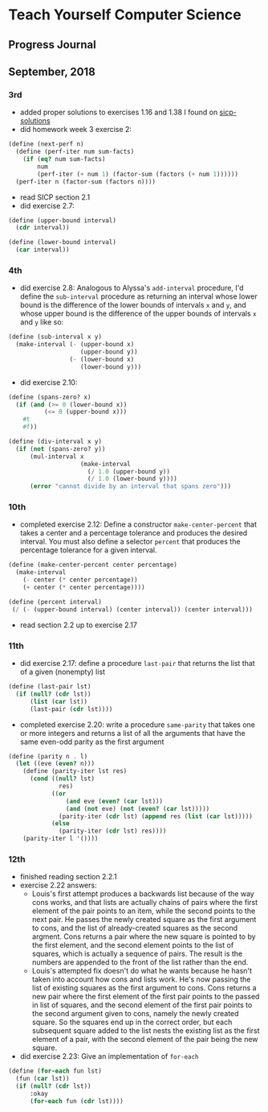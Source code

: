 # Teach Yourself Computer Science
## Progress Journal

## September, 2018

### 3rd
- added proper solutions to exercises 1.16 and 1.38 I found on [sicp-solutions](http://community.schemewiki.org/?sicp-solutions)
- did homework week 3 exercise 2:
```scheme
(define (next-perf n)
  (define (perf-iter num sum-facts)
    (if (eq? num sum-facts)
        num
        (perf-iter (+ num 1) (factor-sum (factors (+ num 1))))))
  (perf-iter n (factor-sum (factors n))))
```
- read SICP section 2.1
- did exercise 2.7:
```scheme
(define (upper-bound interval)
  (cdr interval))

(define (lower-bound interval)
  (car interval))
```

### 4th
- did exercise 2.8: Analogous to Alyssa's `add-interval` procedure, I'd define the `sub-interval` procedure as returning an interval whose lower bound is the difference of the lower bounds of intervals `x` and `y`, and whose upper bound is the difference of the upper bounds of intervals `x` and `y` like so:
```scheme
(define (sub-interval x y)
  (make-interval (- (upper-bound x)
                    (upper-bound y))
                 (- (lower-bound x)
                    (lower-bound y)))
```
- did exercise 2.10:
```scheme
(define (spans-zero? x)
  (if (and (>= 0 (lower-bound x))
          (<= 0 (upper-bound x)))
    #t
    #f))

(define (div-interval x y)
  (if (not (spans-zero? y))
      (mul-interval x
                    (make-interval
                      (/ 1.0 (upper-bound y))
                      (/ 1.0 (lower-bound y))))
      (error "cannot divide by an interval that spans zero")))
```

### 10th
- completed exercise 2.12: Define a constructor `make-center-percent` that takes a center and a percentage tolerance and produces the desired interval. You must also define a selector `percent` that produces the percentage tolerance for a given interval.
```scheme
(define (make-center-percent center percentage)
  (make-interval
    (- center (* center percentage))
    (+ center (* center percentage))))

(define (percent interval)
 (/ (- (upper-bound interval) (center interval)) (center interval)))
```
- read section 2.2 up to exercise 2.17

### 11th
- did exercise 2.17: define a procedure `last-pair` that returns the list that of a given (nonempty) list
```scheme
(define (last-pair lst)
  (if (null? (cdr lst))
      (list (car lst))
      (last-pair (cdr lst))))
```
- completed exercise 2.20: write a procedure `same-parity` that takes one or more integers and returns a list of all the arguments that have the same even-odd parity as the first argument
```scheme
(define (parity n . l)
  (let ((eve (even? n)))
    (define (parity-iter lst res)
      (cond ((null? lst)
              res)
            ((or
                (and eve (even? (car lst)))
                (and (not eve) (not (even? (car lst)))))
              (parity-iter (cdr lst) (append res (list (car lst)))))
            (else
              (parity-iter (cdr lst) res))))
    (parity-iter l '())))
```

### 12th
- finished reading section 2.2.1
- exercise 2.22 answers:
  - Louis's first attempt produces a backwards list because of the way cons works, and that lists are actually chains of pairs where the first element of the pair points to an item, while the second points to the next pair. He passes the newly created square as the first argument to cons, and the list of already-created squares as the second argment. Cons returns a pair where the new square is pointed to by the first element, and the second element points to the list of squares, which is actually a sequence of pairs. The result is the numbers are appended to the front of the list rather than the end.
  - Louis's attempted fix doesn't do what he wants because he hasn't taken into account how cons and lists work. He's now passing the list of existing squares as the first argument to cons. Cons returns a new pair where the first element of the first pair points to the passed in list of squares, and the second element of the first pair points to the second argument given to cons, namely the newly created square. So the squares end up in the correct order, but each subsequent square added to the list nests the existing list as the first element of a pair, with the second element of the pair being the new square.
- did exercise 2.23: Give an implementation of `for-each`
```scheme
(define (for-each fun lst)
  (fun (car lst))
  (if (null? (cdr lst))
      :okay
      (for-each fun (cdr lst))))
```